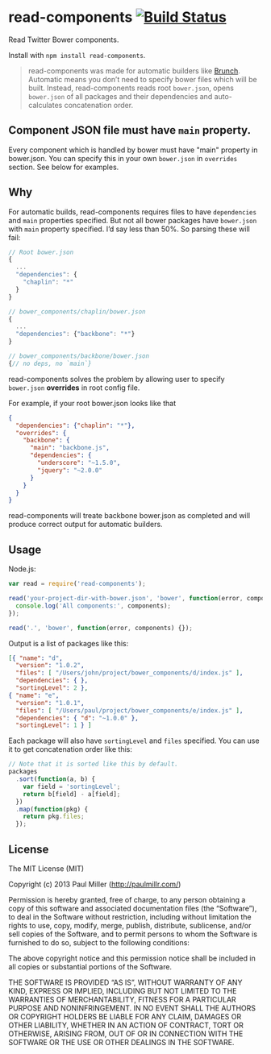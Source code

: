 # read-components [![Build Status](https://travis-ci.org/paulmillr/read-components.svg?branch=add-travis)](https://travis-ci.org/paulmillr/read-components)

Read Twitter Bower components.

Install with `npm install read-components`.

> read-components was made for automatic builders like [Brunch](http://brunch.io).
Automatic means you don’t need to specify bower files which will be built.
Instead, read-components reads root `bower.json`, opens `bower.json` of
all packages and their dependencies and auto-calculates concatenation order.

## Component JSON file must have `main` property.

Every component which is handled by bower must have "main" property in bower.json. You can specify this in your own `bower.json` in `overrides` section. See below for examples.

## Why

For automatic builds, read-components requires files to have `dependencies` and `main` properties specified.
But not all bower packages have `bower.json` with `main` property specified.
I’d say less than 50%. So parsing these will fail:

```js
// Root bower.json
{
  ...
  "dependencies": {
    "chaplin": "*"
  }
}

// bower_components/chaplin/bower.json
{
  ...
  "dependencies": {"backbone": "*"}
}

// bower_components/backbone/bower.json
{// no deps, no `main`}
```

read-components solves the problem by allowing user to specify `bower.json`
**overrides** in root config file.

For example, if your root bower.json looks like that

```json
{
  "dependencies": {"chaplin": "*"},
  "overrides": {
    "backbone": {
      "main": "backbone.js",
      "dependencies": {
        "underscore": "~1.5.0",
        "jquery": "~2.0.0"
      }
    }
  }
}
```

read-components will treate backbone bower.json as completed and will produce
correct output for automatic builders.

## Usage

Node.js:

```javascript
var read = require('read-components');

read('your-project-dir-with-bower.json', 'bower', function(error, components) {
  console.log('All components:', components);
});

read('.', 'bower', function(error, components) {});
```

Output is a list of packages like this:

```json
[{ "name": "d",
  "version": "1.0.2",
  "files": [ "/Users/john/project/bower_components/d/index.js" ],
  "dependencies": { },
  "sortingLevel": 2 },
{ "name": "e",
  "version": "1.0.1",
  "files": [ "/Users/paul/project/bower_components/e/index.js" ],
  "dependencies": { "d": "~1.0.0" },
  "sortingLevel": 1 } ]
```

Each package will also have `sortingLevel` and `files` specified.
You can use it to get concatenation order like this:

```javascript
// Note that it is sorted like this by default.
packages
  .sort(function(a, b) {
    var field = 'sortingLevel';
    return b[field] - a[field];
  })
  .map(function(pkg) {
    return pkg.files;
  });
```

## License

The MIT License (MIT)

Copyright (c) 2013 Paul Miller (http://paulmillr.com/)

Permission is hereby granted, free of charge, to any person obtaining a copy
of this software and associated documentation files (the “Software”), to deal
in the Software without restriction, including without limitation the rights
to use, copy, modify, merge, publish, distribute, sublicense, and/or sell
copies of the Software, and to permit persons to whom the Software is
furnished to do so, subject to the following conditions:

The above copyright notice and this permission notice shall be included in
all copies or substantial portions of the Software.

THE SOFTWARE IS PROVIDED “AS IS”, WITHOUT WARRANTY OF ANY KIND, EXPRESS OR
IMPLIED, INCLUDING BUT NOT LIMITED TO THE WARRANTIES OF MERCHANTABILITY,
FITNESS FOR A PARTICULAR PURPOSE AND NONINFRINGEMENT. IN NO EVENT SHALL THE
AUTHORS OR COPYRIGHT HOLDERS BE LIABLE FOR ANY CLAIM, DAMAGES OR OTHER
LIABILITY, WHETHER IN AN ACTION OF CONTRACT, TORT OR OTHERWISE, ARISING FROM,
OUT OF OR IN CONNECTION WITH THE SOFTWARE OR THE USE OR OTHER DEALINGS IN
THE SOFTWARE.
